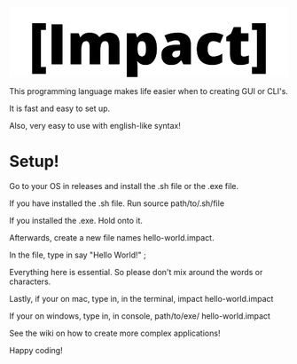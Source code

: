 ![alt text](https://raw.githubusercontent.com/kotttoncandy/Impact/main/%5BImpact%5D%20(1).png)

This programming language makes life easier when to creating GUI or CLI's.

It is fast and easy to set up.

Also, very easy to use with english-like syntax!

# Setup!
Go to your OS in releases and install the .sh file or the .exe file.

If you have installed the .sh file. Run source path/to/.sh/file

If you installed the .exe. Hold onto it.

Afterwards, create a new file names hello-world.impact.

In the file, type in say "Hello World!" ;

Everything here is essential. So please don't mix around the words or characters.

Lastly, if your on mac, type in, in the terminal, impact hello-world.impact

If your on windows, type in, in console, path/to/exe/ hello-world.impact

See the wiki on how to create more complex applications!

Happy coding!